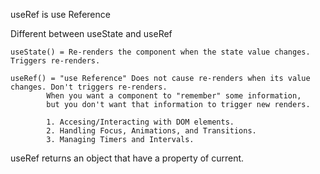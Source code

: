 useRef is use Reference

Different between useState and useRef

    useState() = Re-renders the component when the state value changes. Triggers re-renders.

    useRef() = "use Reference" Does not cause re-renders when its value changes. Don't triggers re-renders.
            When you want a component to "remember" some information,
            but you don't want that information to trigger new renders.

            1. Accesing/Interacting with DOM elements.
            2. Handling Focus, Animations, and Transitions.
            3. Managing Timers and Intervals.

useRef returns an object that have a property of current.

